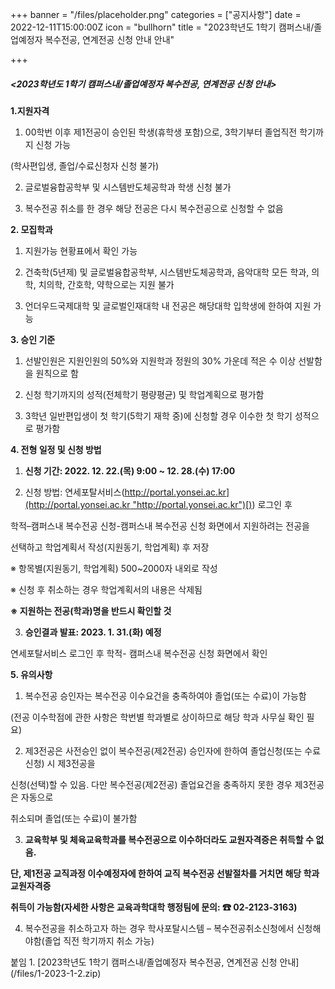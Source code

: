 +++
banner = "/files/placeholder.png"
categories = ["공지사항"]
date = 2022-12-11T15:00:00Z
icon = "bullhorn"
title = "2023학년도 1학기 캠퍼스내/졸업예정자 복수전공, 연계전공 신청 안내 안내"

+++
##### **<2023학년도 1학기 캠퍼스내/졸업예정자 복수전공, 연계전공 신청 안내>**

**1.지원자격**

1) 00학번 이후 제1전공이 승인된 학생(휴학생 포함)으로, 3학기부터 졸업직전 학기까지 신청 가능

(학사편입생, 졸업/수료신청자 신청 불가)

2) 글로벌융합공학부 및 시스템반도체공학과 학생 신청 불가

3) 복수전공 취소를 한 경우 해당 전공은 다시 복수전공으로 신청할 수 없음

**2. 모집학과**

1) 지원가능 현황표에서 확인 가능

2) 건축학(5년제) 및 글로벌융합공학부, 시스템반도체공학과, 음악대학 모든 학과, 의학, 치의학, 간호학, 약학으로는 지원 불가

3) 언더우드국제대학 및 글로벌인재대학 내 전공은 해당대학 입학생에 한하여 지원 가능

**3. 승인 기준**

1) 선발인원은 지원인원의 50%와 지원학과 정원의 30% 가운데 적은 수 이상 선발함을 원칙으로 함

2) 신청 학기까지의 성적(전체학기 평량평균) 및 학업계획으로 평가함

3) 3학년 일반편입생이 첫 학기(5학기 재학 중)에 신청할 경우 이수한 첫 학기 성적으로 평가함

**4. 전형 일정 및 신청 방법**

1) **신청 기간: 2022. 12. 22.(목) 9:00 \~ 12. 28.(수) 17:00**

2) 신청 방법: 연세포탈서비스([http://portal.yonsei.ac.kr](http://portal.yonsei.ac.kr "http://portal.yonsei.ac.kr")[)](http://portal.yonsei.ac.kr)) 로그인 후

학적–캠퍼스내 복수전공 신청-캠퍼스내 복수전공 신청 화면에서 지원하려는 전공을

선택하고 학업계획서 작성(지원동기, 학업계획) 후 저장

※ 항목별(지원동기, 학업계획) 500\~2000자 내외로 작성

※ 신청 후 취소하는 경우 학업계획서의 내용은 삭제됨

**※ 지원하는 전공(학과)명을 반드시 확인할 것**

3) **승인결과 발표: 2023. 1. 31.(화) 예정**

연세포탈서비스 로그인 후 학적- 캠퍼스내 복수전공 신청 화면에서 확인

**5. 유의사항**

1) 복수전공 승인자는 복수전공 이수요건을 충족하여야 졸업(또는 수료)이 가능함

(전공 이수학점에 관한 사항은 학번별 학과별로 상이하므로 해당 학과 사무실 확인 필요)

2) 제3전공은 사전승인 없이 복수전공(제2전공) 승인자에 한하여 졸업신청(또는 수료신청) 시 제3전공을

신청(선택)할 수 있음. 다만 복수전공(제2전공) 졸업요건을 충족하지 못한 경우 제3전공은 자동으로

취소되며 졸업(또는 수료)이 불가함

3) **교육학부 및 체육교육학과를 복수전공으로 이수하더라도 교원자격증은 취득할 수 없음.**

**단, 제1전공 교직과정 이수예정자에 한하여 교직 복수전공 선발절차를 거치면 해당 학과 교원자격증**

**취득이 가능함(자세한 사항은 교육과학대학 행정팀에 문의: ☎ 02-2123-3163)**

4) 복수전공을 취소하고자 하는 경우 학사포탈시스템 – 복수전공취소신청에서 신청해야함(졸업 직전 학기까지 취소 가능)

붙임 1. \[2023학년도 1학기 캠퍼스내/졸업예정자 복수전공, 연계전공 신청 안내\](/files/1-2023-1-2.zip)